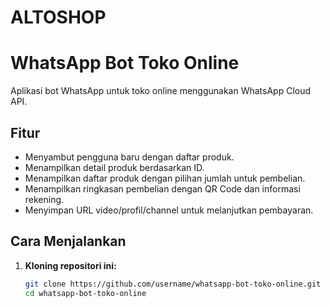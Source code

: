 # ALTOSHOP
# WhatsApp Bot Toko Online

Aplikasi bot WhatsApp untuk toko online menggunakan WhatsApp Cloud API.

## Fitur

- Menyambut pengguna baru dengan daftar produk.
- Menampilkan detail produk berdasarkan ID.
- Menampilkan daftar produk dengan pilihan jumlah untuk pembelian.
- Menampilkan ringkasan pembelian dengan QR Code dan informasi rekening.
- Menyimpan URL video/profil/channel untuk melanjutkan pembayaran.

## Cara Menjalankan

1. **Kloning repositori ini:**

   ```bash
   git clone https://github.com/username/whatsapp-bot-toko-online.git
   cd whatsapp-bot-toko-online
